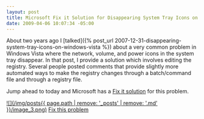 ```yaml
---
layout: post
title: Microsoft Fix it Solution for Disappearing System Tray Icons on Windows Vista
date: 2009-04-06 10:07:34 -05:00
---
```


About two years ago I [talked]({% post_url 2007-12-31-disappearing-system-tray-icons-on-windows-vista %}) about a very common problem in Windows Vista where the network, volume, and power icons in the system tray disappear. In that post, I provide a solution which involves editing the registry. Several people posted comments that provide slightly more automated ways to make the registry changes through a batch/command file and through a registry file.

Jump ahead to today and Microsoft has a [Fix it solution](http://support.microsoft.com/kb/945011) for this problem.

[![](/img/posts{{ page.path | remove: '_posts' | remove: '.md' }}/image_3.png)](http://go.microsoft.com/?linkid=9646677) [Fix this problem](http://support.microsoft.com/kb/945011)
